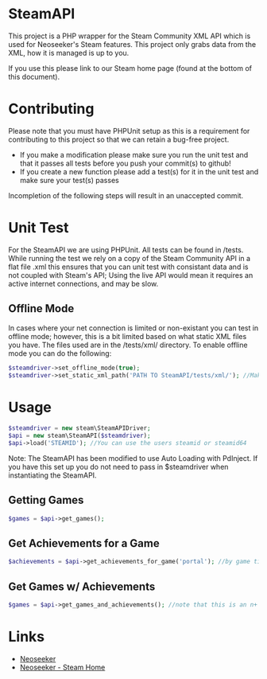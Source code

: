 # SteamAPI

This project is a PHP wrapper for the Steam Community XML API which is used for Neoseeker's Steam features. This project only grabs data from the XML, how it is managed is up to you.

If you use this please link to our Steam home page (found at the bottom of this document).

# Contributing
Please note that you must have PHPUnit setup as this is a requirement for contributing to this project so that we can retain a bug-free project.

* If you make a modification please make sure you run the unit test and that it passes all tests before you push your commit(s) to github!
* If you create a new function please add a test(s) for it in the unit test and make sure your test(s) passes

Incompletion of the following steps will result in an unaccepted commit.

# Unit Test
For the SteamAPI we are using PHPUnit. All tests can be found in /tests.
While running the test we rely on a copy of the Steam Community API in a flat file .xml this ensures that you can unit test with consistant data and is not coupled with Steam's API; Using the live API would mean it requires an active internet connections, and may be slow.

## Offline Mode
In cases where your net connection is limited or non-existant you can test in offline mode; however, this is a bit limited based on what static XML files you have. The files used are in the /tests/xml/ directory.
To enable offline mode you can do the following:

```php
$steamdriver->set_offline_mode(true);
$steamdriver->set_static_xml_path('PATH TO SteamAPI/tests/xml/'); //Make sure you modify this to YOUR path!`
```

# Usage
```php
$steamdriver = new steam\SteamAPIDriver;
$api = new steam\SteamAPI($steamdriver);
$api->load('STEAMID'); //You can use the users steamid or steamid64
```

Note: The SteamAPI has been modified to use Auto Loading with PdInject. If you have this set up you do not need to pass in $steamdriver when instantiating the SteamAPI.

## Getting Games
```php
$games = $api->get_games();
```

## Get Achievements for a Game
```php
$achievements = $api->get_achievements_for_game('portal'); //by game title
```

## Get Games w/ Achievements
```php
$games = $api->get_games_and_achievements(); //note that this is an n+ function, thus will be slower to run depending on n (where n = the total number of games the user has)
```

# Links
* [Neoseeker](http://www.neoseeker.com)
* [Neoseeker - Steam Home](http://www.neoseeker.com/steam/)